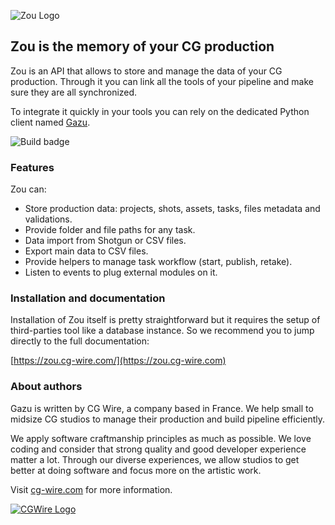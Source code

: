 ![Zou Logo](https://zou.cg-wire.com/zou.png)

## Zou is the memory of your CG production

Zou is an API that allows to store and manage the data of your CG production.
Through it you can link all the tools of your pipeline and make sure they are
all synchronized. 

To integrate it quickly in your tools you can rely on the dedicated Python
client 
named [Gazu](https://gazu.cg-wire.com). 

![Build badge](https://travis-ci.org/cgwire/zou.svg?branch=master)

### Features 

Zou can:

* Store production data: projects, shots, assets, tasks, files
  metadata and validations.
* Provide folder and file paths for any task.
* Data import from Shotgun or CSV files.
* Export main data to CSV files.
* Provide helpers to manage task workflow (start, publish, retake).
* Listen to events to plug external modules on it.


### Installation and documentation

Installation of Zou itself is pretty straightforward but it requires the setup
of third-parties tool like a database instance. So we recommend you to jump
directly to the full documentation:

[https://zou.cg-wire.com/](https://zou.cg-wire.com)


### About authors

Gazu is written by CG Wire, a company based in France. We help small to
midsize CG studios to manage their production and build pipeline efficiently.

We apply software craftmanship principles as much as possible. We love
coding and consider that strong quality and good developer experience matter a
 lot.
Through our diverse experiences, we allow studios to get better at doing
software and focus more on the artistic work.

Visit [cg-wire.com](https://cg-wire.com) for more information.

[![CGWire Logo](https://zou.cg-wire.com/cgwire.png)](https://cgwire.com)
